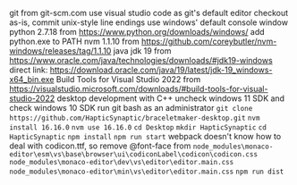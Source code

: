 git from git-scm.com
    use visual studio code as git's default editor
    checkout as-is, commit unix-style line endings
    use windows' default console window
python 2.7.18 from https://www.python.org/downloads/windows/
    add python.exe to PATH
nvm 1.1.10 from https://github.com/coreybutler/nvm-windows/releases/tag/1.1.10
java jdk 19 from https://www.oracle.com/java/technologies/downloads/#jdk19-windows
    direct link: https://download.oracle.com/java/19/latest/jdk-19_windows-x64_bin.exe
Build Tools for Visual Studio 2022 from https://visualstudio.microsoft.com/downloads/#build-tools-for-visual-studio-2022
    desktop development with C++
    uncheck windows 11 SDK and check windows 10 SDK
run git bash as an administrator
    `git clone https://github.com/HapticSynaptic/braceletmaker-desktop.git`
    `nvm install 16.16.0`
    `nvm use 16.16.0`
    `cd Desktop`
    `mkdir HapticSynaptic`
    `cd HapticSynaptic`
    `npm install`
    `npm run start`
    webpack doesn't know how to deal with codicon.ttf, so remove @font-face from
        `node_modules\monaco-editor\esm\vs\base\browser\ui\codiconLabel\codicon\codicon.css`
        `node_modules\monaco-editor\dev\vs\editor\editor.main.css`
        `node_modules\monaco-editor\min\vs\editor\editor.main.css`
    `npm run dist`